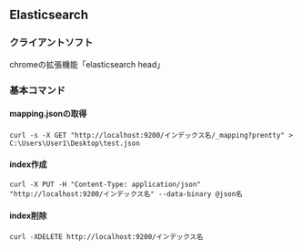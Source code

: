 ## Elasticsearch
### クライアントソフト
chromeの拡張機能「elasticsearch head」

### 基本コマンド
#### mapping.jsonの取得
```
curl -s -X GET "http://localhost:9200/インデックス名/_mapping?prentty" > C:\Users\User1\Desktop\test.json
```
#### index作成
```
curl -X PUT -H "Content-Type: application/json" "http://localhost:9200/インデックス名" --data-binary @json名
```
#### index削除
```curl -XDELETE http://localhost:9200/インデックス名```